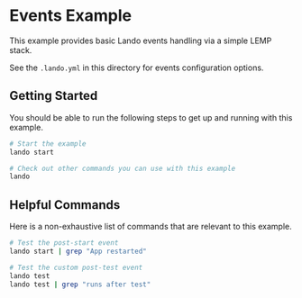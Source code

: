 Events Example
==============

This example provides basic Lando events handling via a simple LEMP stack.

See the `.lando.yml` in this directory for events configuration options.

Getting Started
---------------

You should be able to run the following steps to get up and running with this example.

```bash
# Start the example
lando start

# Check out other commands you can use with this example
lando
```

Helpful Commands
----------------

Here is a non-exhaustive list of commands that are relevant to this example.

```bash
# Test the post-start event
lando start | grep "App restarted"

# Test the custom post-test event
lando test
lando test | grep "runs after test"
```
